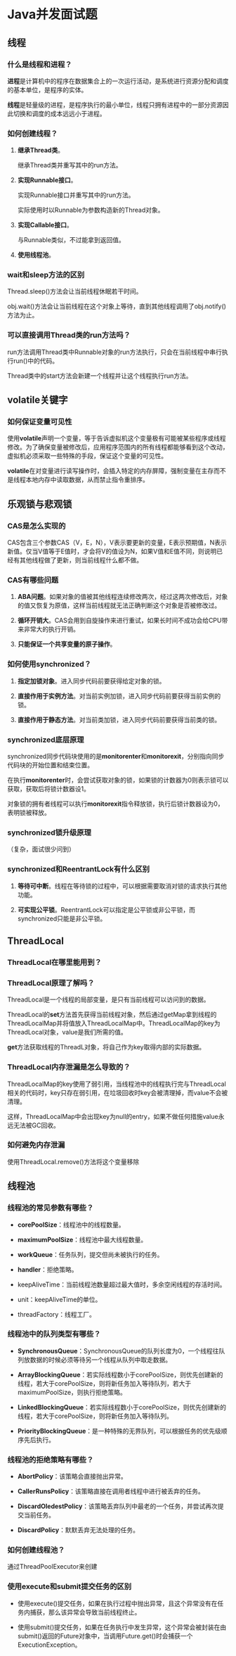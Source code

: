 # Java并发面试题

## 线程

### 什么是线程和进程？

**进程**是计算机中的程序在数据集合上的一次运行活动，是系统进行资源分配和调度的基本单位，是程序的实体。

**线程**是轻量级的进程，是程序执行的最小单位，线程只拥有进程中的一部分资源因此切换和调度的成本远远小于进程。

### 如何创建线程？

1. **继承Thread类**。
   
   继承Thread类并重写其中的run方法。

2. **实现Runnable接口**。
   
   实现Runnable接口并重写其中的run方法。
   
   实际使用时以Runnable为参数构造新的Thread对象。

3. **实现Callable接口**。
   
   与Runnable类似，不过能拿到返回值。

4. **使用线程池**。

### wait和sleep方法的区别

Thread.sleep()方法会让当前线程休眠若干时间。

obj.wait()方法会让当前线程在这个对象上等待，直到其他线程调用了obj.notify()方法为止。

### 可以直接调用Thread类的run方法吗？

run方法调用Thread类中Runnable对象的run方法执行，只会在当前线程中串行执行run()中的代码。

Thread类中的start方法会新建一个线程并让这个线程执行run方法。

## volatile关键字

### 如何保证变量可见性

使用**volatile**声明一个变量，等于告诉虚拟机这个变量极有可能被某些程序或线程修改。为了确保变量被修改后，应用程序范围内的所有线程都能够看到这个改动，虚拟机必须采取一些特殊的手段，保证这个变量的可见性。

**volatile**在对变量进行读写操作时，会插入特定的内存屏障，强制变量在主存而不是线程本地内存中读取数据，从而禁止指令重排序。

## 乐观锁与悲观锁

### CAS是怎么实现的

CAS包含三个参数CAS（V，E，N），V表示要更新的变量，E表示预期值，N表示新值。仅当V值等于E值时，才会将V的值设为N，如果V值和E值不同，则说明已经有其他线程做了更新，则当前线程什么都不做。

### CAS有哪些问题

1. **ABA问题**。如果对象的值被其他线程连续修改两次，经过这两次修改后，对象的值又恢复为原值，这样当前线程就无法正确判断这个对象是否被修改过。

2. **循环开销大**。CAS会用到自旋操作来进行重试，如果长时间不成功会给CPU带来非常大的执行开销。

3. **只能保证一个共享变量的原子操作**。

### 如何使用synchronized？

1. **指定加锁对象**。进入同步代码前要获得给定对象的锁。

2. **直接作用于实例方法**。对当前实例加锁，进入同步代码前要获得当前实例的锁。

3. **直接作用于静态方法**。对当前类加锁，进入同步代码前要获得当前类的锁。

### synchronized底层原理

synchronized同步代码块使用的是**monitorenter**和**monitorexit**，分别指向同步代码块的开始位置和结束位置。

在执行**monitorenter**时，会尝试获取对象的锁，如果锁的计数器为0则表示锁可以获取，获取后将锁计数器设1。

对象锁的拥有者线程可以执行**monitorexit**指令释放锁，执行后锁计数器设为0，表明锁被释放。

### synchronized锁升级原理

（复杂，面试很少问到）

### synchronized和ReentrantLock有什么区别

1. **等待可中断**。线程在等待锁的过程中，可以根据需要取消对锁的请求执行其他功能。

2. **可实现公平锁**。ReentrantLock可以指定是公平锁或非公平锁，而synchronized只能是非公平锁。

## ThreadLocal

### ThreadLocal在哪里能用到？

### ThreadLocal原理了解吗？

ThreadLocal是一个线程的局部变量，是只有当前线程可以访问到的数据。

ThreadLocal的**set**方法首先获得当前线程对象，然后通过getMap拿到线程的ThreadLocalMap并将值放入ThreadLocalMap中。ThreadLocalMap的key为ThreadLocal对象，value是我们所需的值。

**get**方法获取线程的ThreadL对象，将自己作为key取得内部的实际数据。

### ThreadLocal内存泄漏是怎么导致的？

ThreadLocalMap的key使用了弱引用，当线程池中的线程执行完与ThreadLocal相关的代码时，key只存在弱引用，在垃圾回收时key会被清理掉，而value不会被清理。

这样，ThreadLocalMap中会出现key为null的entry，如果不做任何措施value永远无法被GC回收。

### 如何避免内存泄漏

使用ThreadLocal.remove()方法将这个变量移除

## 线程池

### 线程池的常见参数有哪些？

+ **corePoolSize**：线程池中的线程数量。

+ **maximumPoolSize**：线程池中最大线程数量。

+ **workQueue**：任务队列，提交但尚未被执行的任务。

+ **handler**：拒绝策略。

+ keepAliveTime：当前线程池数量超过最大值时，多余空闲线程的存活时间。

+ unit：keepAliveTime的单位。

+ threadFactory：线程工厂。

### 线程池中的队列类型有哪些？

+ **SynchronousQueue**：SynchronousQueue的队列长度为0，一个线程往队列放数据的时候必须等待另一个线程从队列中取走数据。

+ **ArrayBlockingQueue**：若实际线程数小于corePoolSize，则优先创建新的线程，若大于corePoolSize，则将新任务加入等待队列，若大于maximumPoolSize，则执行拒绝策略。

+ **LinkedBlockingQueue**：若实际线程数小于corePoolSize，则优先创建新的线程，若大于corePoolSize，则将新任务加入等待队列。

+ **PriorityBlockingQueue**：是一种特殊的无界队列，可以根据任务的优先级顺序先后执行。

### 线程池的拒绝策略有哪些？

+ **AbortPolicy**：该策略会直接抛出异常。

+ **CallerRunsPolicy**：该策略直接在调用者线程中进行被丢弃的任务。

+ **DiscardOledestPolicy**：该策略丢弃队列中最老的一个任务，并尝试再次提交当前任务。

+ **DiscardPolicy**：默默丢弃无法处理的任务。

### 如何创建线程池？

通过ThreadPoolExecutor来创建

### 使用execute和submit提交任务的区别

+ 使用execute()提交任务，如果在执行过程中抛出异常，且这个异常没有在任务内捕获，那么该异常会导致当前线程终止。

+ 使用submit()提交任务，如果在任务执行中发生异常，这个异常会被封装在由submit()返回的Future对象中，当调用Future.get()时会捕获一个ExecutionException。

